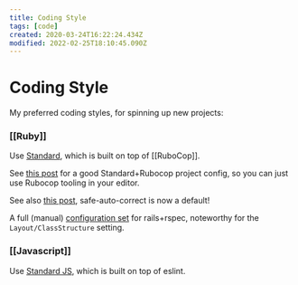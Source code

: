 ```yaml
---
title: Coding Style
tags: [code]
created: 2020-03-24T16:22:24.434Z
modified: 2022-02-25T18:10:45.090Z
---
```


# Coding Style

My preferred coding styles, for spinning up new projects:

### [[Ruby]]

Use [Standard](https://github.com/testdouble/standard), which is built on top of [[RuboCop]].

See [this post](https://evilmartians.com/chronicles/rubocoping-with-legacy-bring-your-ruby-code-up-to-standard) for a good Standard+Rubocop project config, so you can just use Rubocop tooling in your editor.

See also [this post](https://metaredux.com/posts/2020/07/07/a-safer-rubocop-part-deux.html), safe-auto-correct is now a default!

A full (manual) [configuration set](https://thedevpost.com/blog/rubocop-configuration-files-for-rails/) for rails+rspec, noteworthy for the `Layout/ClassStructure` setting.

### [[Javascript]]

Use [Standard JS](https://standardjs.com/), which is built on top of eslint.

